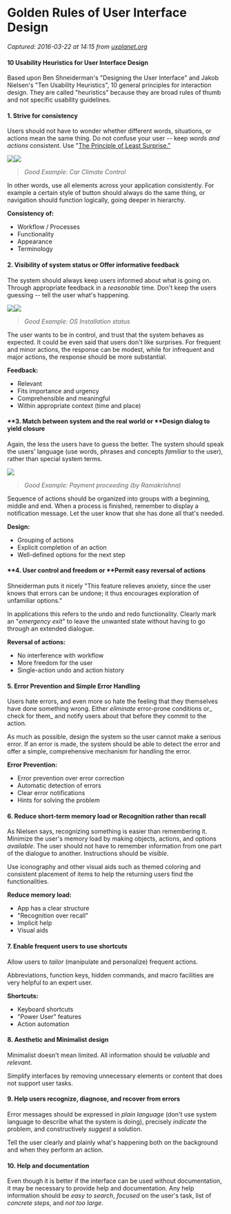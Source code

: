# Golden Rules of User Interface Design

_Captured: 2016-03-22 at 14:15 from [uxplanet.org](https://uxplanet.org/golden-rules-of-user-interface-design-19282aeb06b#.vz0he5cqj)_

#### 10 Usability Heuristics for User Interface Design

Based upon Ben Shneiderman's "Designing the User Interface" and Jakob Nielsen's "Ten Usability Heuristics", 10 general principles for interaction design. They are called "heuristics" because they are broad rules of thumb and not specific usability guidelines.

#### 1\. Strive for consistency

Users should not have to wonder whether different words, situations, or actions mean the same thing. Do not confuse your user -- keep _words and actions_ consistent. Use "[The Principle of Least Surprise."](https://en.wikipedia.org/wiki/Principle_of_least_astonishment)

![](https://cdn-images-2.medium.com/freeze/max/30/1*9UGCqcI9BAQOIquYxmSDIA.png?q=20)![](https://cdn-images-2.medium.com/max/800/1*9UGCqcI9BAQOIquYxmSDIA.png)

> _Good Example: Car Climate Control_

In other words, use all elements across your application consistently. For example a certain style of button should always do the same thing, or navigation should function logically, going deeper in hierarchy.

**Consistency of:**

  * Workflow / Processes
  * Functionality
  * Appearance
  * Terminology

#### **2\. Visibility of system status or Offer informative feedback**

The system should always keep users informed about what is going on. Through appropriate feedback in a _reasonable_ time. Don't keep the users guessing -- tell the user what's happening.

![](https://cdn-images-2.medium.com/freeze/max/30/1*jfMDz7j3lBVxa52BHBps9g.png?q=20)![](https://cdn-images-2.medium.com/max/800/1*jfMDz7j3lBVxa52BHBps9g.png)

> _Good Example: OS Installation status_

The user wants to be in control, and trust that the system behaves as expected. It could be even said that users don't like surprises. For frequent and minor actions, the response can be modest, while for infrequent and major actions, the response should be more substantial.

**Feedback:**

  * Relevant
  * Fits importance and urgency
  * Comprehensible and meaningful
  * Within appropriate context (time and place)

#### **3\. Match between system and the real world or **Design dialog to yield closure

Again, the less the users have to guess the better. The system should speak the users' language (use words, phrases and concepts _familiar_ to the user), rather than special system terms.

![](https://cdn-images-2.medium.com/max/800/1*bYWgQJDTDuj4tMR4_bKQMA.gif)

> _Good Example: Payment proceeding (by Ramakrishna)_

Sequence of actions should be organized into groups with a beginning, middle and end. When a process is finished, remember to display a notification message. Let the user know that she has done all that's needed.

**Design:**

  * Grouping of actions
  * Explicit completion of an action
  * Well-defined options for the next step

#### **4\. User control and freedom or **Permit easy reversal of actions

Shneiderman puts it nicely "This feature relieves anxiety, since the user knows that errors can be undone; it thus encourages exploration of unfamiliar options."

In applications this refers to the undo and redo functionality. Clearly mark an "_emergency exit_" to leave the unwanted state without having to go through an extended dialogue.

**Reversal of actions:**

  * No interference with workflow
  * More freedom for the user
  * Single-action undo and action history

#### 5\. Error Prevention and Simple Error Handling

Users hate errors, and even more so hate the feeling that they themselves have done something wrong. Either _eliminate_ error-prone conditions or_ check for them_ and notify users about that before they commit to the action.

As much as possible, design the system so the user cannot make a serious error. If an error is made, the system should be able to detect the error and offer a simple, comprehensive mechanism for handling the error.

**Error Prevention:**

  * Error prevention over error correction
  * Automatic detection of errors
  * Clear error notifications
  * Hints for solving the problem

#### 6\. Reduce short-term memory load or Recognition rather than recall

As Nielsen says, recognizing something is easier than remembering it. Minimize the user's memory load by making objects, actions, and options _available_. The user should not have to remember information from one part of the dialogue to another. Instructions should be _visible_.

Use iconography and other visual aids such as themed coloring and consistent placement of items to help the returning users find the functionalities.

**Reduce memory load:**

  * App has a clear structure
  * "Recognition over recall"
  * Implicit help
  * Visual aids

#### 7\. Enable frequent users to use shortcuts

Allow users to _tailor_ (manipulate and personalize) frequent actions.

Abbreviations, function keys, hidden commands, and macro facilities are very helpful to an expert user.

**Shortcuts:**

  * Keyboard shortcuts
  * "Power User" features
  * Action automation

#### **8\. Aesthetic and Minimalist design**

Minimalist doesn't mean limited. All information should be _valuable_ and _relevant_.

Simplify interfaces by removing unnecessary elements or content that does not support user tasks.

#### **9\. Help users recognize, diagnose, and recover from errors**

Error messages should be expressed in _plain language_ (don't use system language to describe what the system is doing), precisely _indicate_ the problem, and constructively _suggest_ a solution.

Tell the user clearly and plainly what's happening both on the background and when they perform an action.

#### **10\. Help and documentation**

Even though it is better if the interface can be used without documentation, it may be necessary to provide help and documentation. Any help information should be _easy to search_, _focused_ on the user's task, list of _concrete steps_, and _not too large_.
